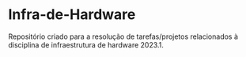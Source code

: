 # Infra-de-Hardware
Repositório criado para a resolução de tarefas/projetos relacionados à disciplina de infraestrutura de hardware 2023.1.
